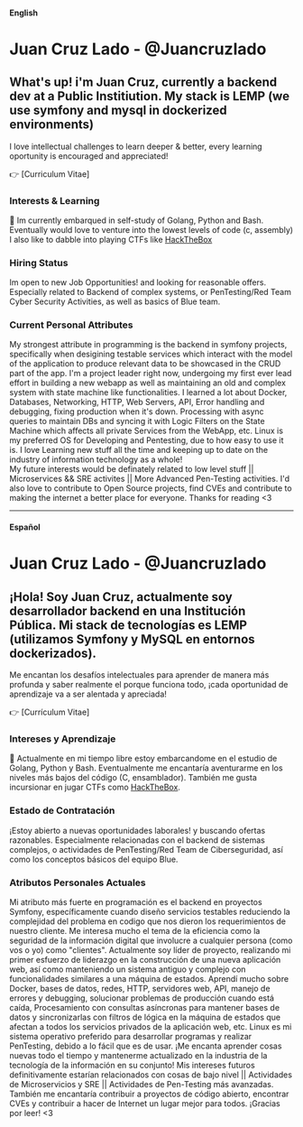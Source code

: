 #### English

# Juan Cruz Lado - @Juancruzlado

## What's up! i'm Juan Cruz, currently a backend dev at a Public Institiution. My stack is LEMP (we use symfony and mysql in dockerized environments)

I love intellectual challenges to learn deeper & better, every learning oportunity is encouraged and appreciated!

:point_right: [Curriculum Vitae]

### Interests & Learning

:seedling: Im currently embarqued in self-study of Golang, Python and Bash.
Eventually would love to venture into the lowest levels of code (c, assembly)
I also like to dabble into playing CTFs like [HackTheBox](https://app.hackthebox.com/users/1449292)

### Hiring Status
Im open to new Job Opportunities! and looking for reasonable offers. Especially related to Backend of complex systems, or PenTesting/Red Team Cyber Security Activities, as well as basics of Blue team.

### Current Personal Attributes 

My strongest attribute in programming is the backend in symfony projects, specifically when desigining testable services which interact with the model of the application to produce relevant data to be showcased in the CRUD part of the app. 
I'm a project leader right now, undergoing my first ever lead effort in building a new webapp as well as maintaining an old and complex system with state machine like functionalities. I learned a lot about Docker, Databases, Networking, HTTP, Web Servers, API, Error handling and debugging, fixing production when it's down. Processing with async queries to maintain DBs and syncing it with Logic Filters on the State Machine which affects all private Services from the WebApp, etc. Linux is my preferred OS for Developing and Pentesting, due to how easy to use it is. I love Learning new stuff all the time and keeping up to date on the industry of information technology as a whole!  
My future interests would be definately related to low level stuff || Microservices && SRE activites || More Advanced Pen-Testing activities.
I'd also love to contribute to Open Source projects, find CVEs and contribute to making the internet a better place for everyone. 
Thanks for reading <3


-----------------------------------------------------------------


#### Español

# Juan Cruz Lado - @Juancruzlado

## ¡Hola! Soy Juan Cruz, actualmente soy desarrollador backend en una Institución Pública. Mi stack de tecnologías es LEMP (utilizamos Symfony y MySQL en entornos dockerizados).

Me encantan los desafíos intelectuales para aprender  de manera más profunda y saber realmente el porque funciona todo, ¡cada oportunidad de aprendizaje va a ser alentada y apreciada!

:point_right: [Currículum Vitae]

### Intereses y Aprendizaje

:seedling: Actualmente en mi tiempo libre estoy embarcandome en el estudio de Golang, Python y Bash. Eventualmente me encantaría aventurarme en los niveles más bajos del código (C, ensamblador). También me gusta incursionar en jugar CTFs como [HackTheBox](https://app.hackthebox.com/users/1449292).

### Estado de Contratación

¡Estoy abierto a nuevas oportunidades laborales! y buscando ofertas razonables. Especialmente relacionadas con el backend de sistemas complejos, o actividades de PenTesting/Red Team de Ciberseguridad, así como los conceptos básicos del equipo Blue.

### Atributos Personales Actuales

Mi atributo más fuerte en programación es el backend en proyectos Symfony, específicamente cuando diseño servicios testables reduciendo la complejidad del problema en codigo que nos dieron los requerimientos de nuestro cliente. Me interesa mucho el tema de la eficiencia como la seguridad de la información digital que involucre a cualquier persona (como vos o yo) como "clientes". Actualmente soy líder de proyecto, realizando mi primer esfuerzo de liderazgo en la construcción de una nueva aplicación web, así como manteniendo un sistema antiguo y complejo con funcionalidades similares a una máquina de estados. Aprendí mucho sobre Docker, bases de datos, redes, HTTP, servidores web, API, manejo de errores y debugging, solucionar problemas de producción cuando está caída, Procesamiento con consultas asíncronas para mantener bases de datos y sincronizarlas con filtros de lógica en la máquina de estados que afectan a todos los servicios privados de la aplicación web, etc. 
Linux es mi sistema operativo preferido para desarrollar programas y realizar PenTesting, debido a lo fácil que es de usar. ¡Me encanta aprender cosas nuevas todo el tiempo y mantenerme actualizado en la industria de la tecnología de la información en su conjunto! Mis intereses futuros definitivamente estarían relacionados con cosas de bajo nivel || Actividades de Microservicios y SRE || Actividades de Pen-Testing más avanzadas. También me encantaría contribuir a proyectos de código abierto, encontrar CVEs y contribuir a hacer de Internet un lugar mejor para todos. ¡Gracias por leer! <3
